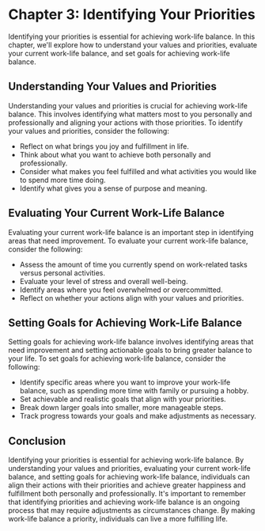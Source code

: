Chapter 3: Identifying Your Priorities
======================================

Identifying your priorities is essential for achieving work-life balance. In this chapter, we'll explore how to understand your values and priorities, evaluate your current work-life balance, and set goals for achieving work-life balance.

Understanding Your Values and Priorities
----------------------------------------

Understanding your values and priorities is crucial for achieving work-life balance. This involves identifying what matters most to you personally and professionally and aligning your actions with those priorities. To identify your values and priorities, consider the following:

* Reflect on what brings you joy and fulfillment in life.
* Think about what you want to achieve both personally and professionally.
* Consider what makes you feel fulfilled and what activities you would like to spend more time doing.
* Identify what gives you a sense of purpose and meaning.

Evaluating Your Current Work-Life Balance
-----------------------------------------

Evaluating your current work-life balance is an important step in identifying areas that need improvement. To evaluate your current work-life balance, consider the following:

* Assess the amount of time you currently spend on work-related tasks versus personal activities.
* Evaluate your level of stress and overall well-being.
* Identify areas where you feel overwhelmed or overcommitted.
* Reflect on whether your actions align with your values and priorities.

Setting Goals for Achieving Work-Life Balance
---------------------------------------------

Setting goals for achieving work-life balance involves identifying areas that need improvement and setting actionable goals to bring greater balance to your life. To set goals for achieving work-life balance, consider the following:

* Identify specific areas where you want to improve your work-life balance, such as spending more time with family or pursuing a hobby.
* Set achievable and realistic goals that align with your priorities.
* Break down larger goals into smaller, more manageable steps.
* Track progress towards your goals and make adjustments as necessary.

Conclusion
----------

Identifying your priorities is essential for achieving work-life balance. By understanding your values and priorities, evaluating your current work-life balance, and setting goals for achieving work-life balance, individuals can align their actions with their priorities and achieve greater happiness and fulfillment both personally and professionally. It's important to remember that identifying priorities and achieving work-life balance is an ongoing process that may require adjustments as circumstances change. By making work-life balance a priority, individuals can live a more fulfilling life.
